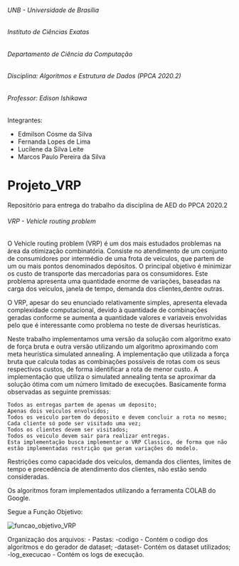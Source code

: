 ###### UNB - Universidade de Brasília
###### Instituto de Ciências Exatas 

###### Departamento de Ciência da Computação

###### Disciplina: Algoritmos e Estrutura de Dados (PPCA 2020.2)

###### Professor: Edison Ishikawa


Integrantes:
- Edmilson Cosme da Silva
- Fernanda Lopes de Lima
- Lucilene da Silva Leite
- Marcos Paulo Pereira da Silva
    
# Projeto_VRP
Repositório para entrega do trabalho da disciplina de AED do PPCA 2020.2

###### VRP - Vehicle routing problem

O Vehicle routing problem (VRP) é um dos mais estudados problemas na área da otimização combinatória. Consiste no atendimento de um conjunto de consumidores por intermédio de uma frota de veículos, que partem de um ou mais pontos denominados depósitos. O principal objetivo é minimizar os custo de transporte das mercadorias para os consumidores. Este problema apresenta uma quantidade enorme de variações, baseadas na carga dos veiculos, janela de tempo, demanda dos clientes,dentre outras.

O VRP, apesar do seu enunciado relativamente simples, apresenta elevada complexidade computacional, devido à quantidade de combinações geradas conforme se aumenta a quantidade valores e variaveis envolvidas pelo que é interessante como problema no teste de diversas heurísticas.

Neste trabalho implementamos uma versão da solução com algoritmo exato de força bruta e outra versão utilizando um algoritmo aproximando com meta heurística simulated annealing.
A implementação que utilizada a força bruta que calcula todas as combinações possíveis de rotas com os seus respectivos custos, de forma identificar a rota de menor custo.
A implementação que utiliza o simulated annealing tenta se aproximar da solução ótima com um número limitado de execuções. 
Basicamente forma observadas as seguinte premissas:

    Todos as entregas partem de apenas um deposito;
    Apenas dois veiculos envolvidos;
    Todos os veiculo partem do deposito e devem concluir a rota no mesmo;
    Cada cliente só pode ser visitado uma vez;
    Todos os clientes devem ser visitados;
    Todos os veiculo devem sair para realizar entregas.
    Esta implementação busca implementar o VRP Classico, de forma que não estão implementadas restrição que geram variações do modelo.

Restrições como capacidade dos veículos, demanda dos clientes, limites de tempo e precedência de atendimento dos clientes, não estão sendo consideradas.

Os algoritmos foram implementados utilizando a ferramenta COLAB do Google.

Segue a Função Objetivo:

![funcao_objetivo_VRP](https://user-images.githubusercontent.com/79127526/112634457-6123e100-8e19-11eb-9a1e-a24d921fa2ec.png)

Organização dos arquivos:
    - Pastas:
        -codigo - Contém o codigo dos algoritmos e do gerador de dataset;
        -dataset- Contém os dataset utilizados;
        -log_execucao - Contém os logs de execução.
